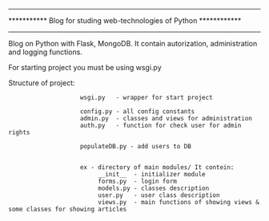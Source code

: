 ********************************************************************
*********** Blog for studing web-technologies of Python ************
********************************************************************

Blog on Python with Flask, MongoDB.
It contain autorization, administration and logging functions.

For starting project you must be using wsgi.py

   Structure of project:


                        wsgi.py   - wrapper for start project

                        config.py - all config constants
                        admin.py  - classes and views for administration
                        auth.py   - function for check user for admin rights

                        populateDB.py - add users to DB


                        ex - directory of main modules/ It contein:
                             __init__  - initializer module
                             forms.py  - login form
                             models.py - classes description
                             user.py   - user class description
                             views.py  - main functions of showing views & some classes for showing articles


